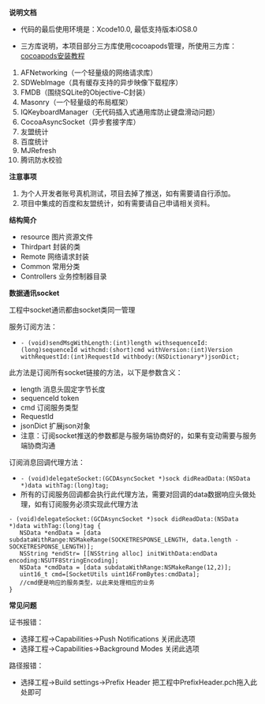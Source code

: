 **说明文档**</r>
- 代码的最后使用环境是：Xcode10.0, 最低支持版本iOS8.0 </n>

- 三方库说明，本项目部分三方库使用cocoapods管理，所使用三方库：[cocoapods安装教程](https://www.jianshu.com/p/1bb0ad42cb2e)</r>
1. AFNetworking（一个轻量级的网络请求库）</r> 
2. SDWebImage（具有缓存支持的异步映像下载程序）</r>
3. FMDB（围绕SQLite的Objective-C封装）</r>
4. Masonry（一个轻量级的布局框架）</r>
5. IQKeyboardManager（无代码插入式通用库防止键盘滑动问题）</r>
6. CocoaAsyncSocket（异步套接字库）</r>
7. 友盟统计</r>
8. 百度统计</r>
9. MJRefresh</r>
10. 腾讯防水校验</r>

 **注意事项**</r>
1. 为个人开发者账号真机测试，项目去掉了推送，如有需要请自行添加。</r>
2. 项目中集成的百度和友盟统计，如有需要请自己申请相关资料。</r></r>

 **结构简介**</r>
- resource 图片资源文件 </r>
- Thirdpart 封装的类 </r>
- Remote 网络请求封装 </r>
- Common 常用分类 </r>
- Controllers 业务控制器目录 </r>

**数据通讯socket**</r>

工程中socket通讯都由socket类同一管理</r>

服务订阅方法：</r>
- `- (void)sendMsgWithLength:(int)length withsequenceId:(long)sequenceId withcmd:(short)cmd withVersion:(int)Version withRequestId:(int)RequestId withbody:(NSDictionary*)jsonDict;`</r>

此方法是订阅所有socket链接的方法，以下是参数含义：</r>
- length 消息头固定字节长度</r>
- sequenceId token</r>
- cmd 订阅服务类型</r>
- RequestId </r>
- jsonDict 扩展json对象</r>
- 注意：订阅socket推送的参数都是与服务端协商好的，如果有变动需要与服务端协商沟通</r>

订阅消息回调代理方法：</n>
- `- (void)delegateSocket:(GCDAsyncSocket *)sock didReadData:(NSData *)data withTag:(long)tag;`</n>
- 所有的订阅服务回调都会执行此代理方法，需要对回调的data数据响应头做处理，如有订阅服务必须实现此代理方法</r>
 ```
- (void)delegateSocket:(GCDAsyncSocket *)sock didReadData:(NSData *)data withTag:(long)tag {
    NSData *endData = [data subdataWithRange:NSMakeRange(SOCKETRESPONSE_LENGTH, data.length -SOCKETRESPONSE_LENGTH)];
    NSString *endStr= [[NSString alloc] initWithData:endData encoding:NSUTF8StringEncoding];
    NSData *cmdData = [data subdataWithRange:NSMakeRange(12,2)];
    uint16_t cmd=[SocketUtils uint16FromBytes:cmdData];
    //cmd便是响应的服务类型，以此来处理相应的业务
 }
 ```

**常见问题** 

证书报错：
- 选择工程->Capabilities->Push Notifications 关闭此选项
- 选择工程->Capabilities->Background Modes 关闭此选项

路径报错：
- 选择工程->Build settings->Prefix Header 把工程中PrefixHeader.pch拖入此处即可
